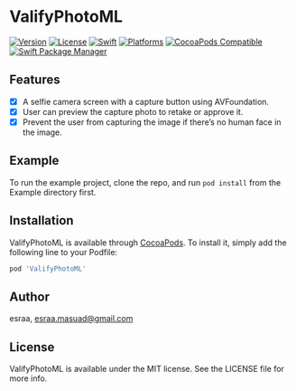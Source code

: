 # ValifyPhotoML

[![Version](https://img.shields.io/badge/Version-0.1.0_0.1.1-orange?style=flat-square)](https://img.shields.io/badge/Version-0.1.0_0.1.1-Orange?style=flat-square)
[![License](https://img.shields.io/cocoapods/l/ValifyPhotoML.svg?style=flat)](https://cocoapods.org/pods/ValifyPhotoML)
[![Swift](https://img.shields.io/badge/Swift-5.0-orange?style=flat-square)](https://img.shields.io/badge/Swift-5.0-Orange?style=flat-square)
[![Platforms](https://img.shields.io/badge/Platforms-iOS-yellowgreen?style=flat-square)](https://img.shields.io/badge/Platforms-iOS-Green?style=flat-square)
[![CocoaPods Compatible](https://img.shields.io/cocoapods/v/ValifyPhotoML.svg?style=flat-square)](https://img.shields.io/cocoapods/v/ValifyPhotoML.svg)
[![Swift Package Manager](https://img.shields.io/badge/Swift_Package_Manager-compatible-orange?style=flat-square)](https://img.shields.io/badge/Swift_Package_Manager-compatible-orange?style=flat-square)


## Features

- [x] A selfie camera screen with a capture button using AVFoundation.
- [x]  User can preview the capture photo to retake or approve it.
- [x] Prevent the user from capturing the image if there’s no human face in the image.

## Example

To run the example project, clone the repo, and run `pod install` from the Example directory first.

## Installation

ValifyPhotoML is available through [CocoaPods](https://cocoapods.org). To install
it, simply add the following line to your Podfile:

```ruby
pod 'ValifyPhotoML'
```

## Author

esraa, esraa.masuad@gmail.com

## License

ValifyPhotoML is available under the MIT license. See the LICENSE file for more info.

